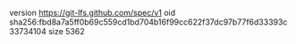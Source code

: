 version https://git-lfs.github.com/spec/v1
oid sha256:fbd8a7a5ff0b69c559cd1bd704b16f99cc622f37dc97b77f6d33393c33734104
size 5362
